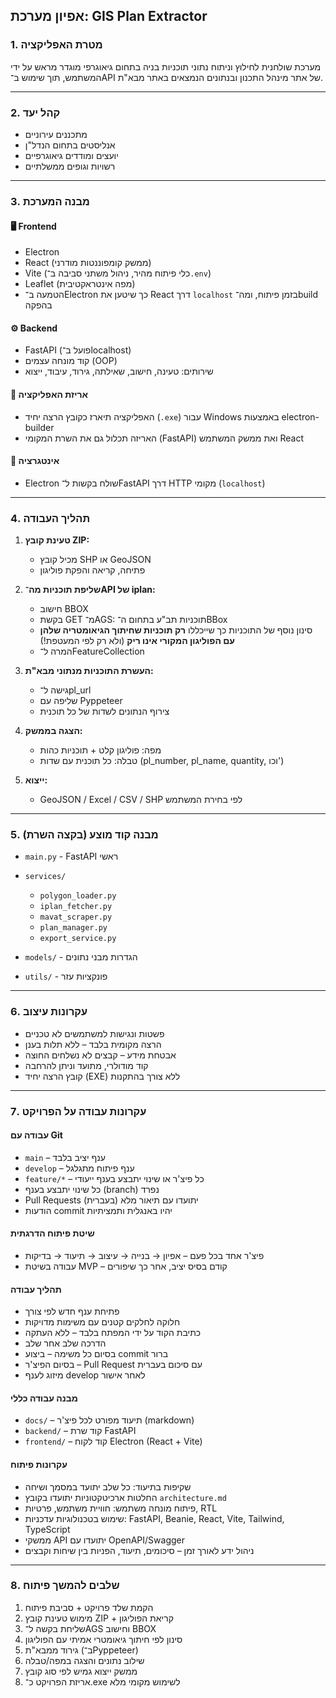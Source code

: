 ## אפיון מערכת: GIS Plan Extractor

### 1. מטרת האפליקציה

מערכת שולחנית לחילוץ וניתוח נתוני תוכניות בניה בתחום גיאוגרפי מוגדר מראש על ידי המשתמש, תוך שימוש ב־API של אתר מינהל התכנון ובנתונים הנמצאים באתר מבא"ת.

---

### 2. קהל יעד

- מתכננים עירוניים
- אנליסטים בתחום הנדל"ן
- יועצים ומודדים גיאוגרפיים
- רשויות וגופים ממשלתיים

---

### 3. מבנה המערכת

#### 🖥️ Frontend

- Electron
- React (ממשק קומפוננטות מודרני)
- Vite (כלי פיתוח מהיר, ניהול משתני סביבה ב־`.env`)
- Leaflet (מפה אינטראקטיבית)
- הטמעה ב־Electron כך שיטען את React דרך `localhost` בזמן פיתוח, ומה־build בהפקה

#### ⚙️ Backend

- FastAPI (פועל ב־localhost)
- קוד מונחה עצמים (OOP)
- שירותים: טעינה, חישוב, שאילתה, גירוד, עיבוד, ייצוא

#### 🧳 אריזת האפליקציה

- האפליקציה תיארז כקובץ הרצה יחיד (`.exe`) עבור Windows באמצעות electron-builder
- האריזה תכלול גם את השרת המקומי (FastAPI) ואת ממשק המשתמש React

#### 🔌 אינטגרציה

- Electron שולח בקשות ל־FastAPI דרך HTTP מקומי (`localhost`)

---

### 4. תהליך העבודה

1. **טעינת קובץ ZIP:**

   - מכיל קובץ SHP או GeoJSON
   - פתיחה, קריאה והפקת פוליגון

2. **שליפת תוכניות מה־API של iplan:**

   - חישוב BBOX
   - בקשת GET מ־AGS: תוכניות תב"ע בתחום ה־BBox
   - סינון נוסף של התוכניות כך שייכללו **רק תוכניות שחיתוך הגיאומטריה שלהן עם הפוליגון המקורי אינו ריק** (ולא רק לפי המעטפת!)
   - המרה ל־FeatureCollection

3. **העשרת התוכניות מנתוני מבא"ת:**

   - גישה ל־pl_url
   - שליפה עם Pyppeteer
   - צירוף הנתונים לשדות של כל תוכנית

4. **הצגה בממשק:**

   - מפה: פוליגון קלט + תוכניות כהות
   - טבלה: כל תוכנית עם שדות (pl_number, pl_name, quantity, וכו')

5. **ייצוא:**

   - GeoJSON / Excel / CSV / SHP לפי בחירת המשתמש

---

### 5. מבנה קוד מוצע (בקצה השרת)

- `main.py` - FastAPI ראשי
- `services/`

  - `polygon_loader.py`
  - `iplan_fetcher.py`
  - `mavat_scraper.py`
  - `plan_manager.py`
  - `export_service.py`

- `models/` - הגדרות מבני נתונים
- `utils/` - פונקציות עזר

---

### 6. עקרונות עיצוב

- פשטות ונגישות למשתמשים לא טכניים
- הרצה מקומית בלבד – ללא תלות בענן
- אבטחת מידע – קבצים לא נשלחים החוצה
- קוד מודולרי, מתועד וניתן להרחבה
- קובץ הרצה יחיד (EXE) ללא צורך בהתקנות

---

### 7. עקרונות עבודה על הפרויקט

#### עבודה עם Git

- `main` – ענף יציב בלבד
- `develop` – ענף פיתוח מתגלגל
- `feature/*` – כל פיצ'ר או שינוי יתבצע בענף ייעודי
- כל שינוי יתבצע בענף (branch) נפרד
- Pull Requests יתועדו עם תיאור מלא (בעברית)
- הודעות commit יהיו באנגלית ותמציתיות

#### שיטת פיתוח הדרגתית

- פיצ'ר אחד בכל פעם – אפיון → בנייה → עיצוב → תיעוד → בדיקות
- עבודה בשיטת MVP – קודם בסיס יציב, אחר כך שיפורים

#### תהליך עבודה

- פתיחת ענף חדש לפי צורך
- חלוקה לחלקים קטנים עם משימות מדויקות
- כתיבת הקוד על ידי המפתח בלבד – ללא העתקה
- הדרכה שלב אחר שלב
- בסיום כל משימה – ביצוע commit ברור
- בסיום הפיצ'ר – Pull Request עם סיכום בעברית
- מיזוג לענף develop לאחר אישור

#### מבנה עבודה כללי

- `docs/` – תיעוד מפורט לכל פיצ'ר (markdown)
- `backend/` – קוד שרת FastAPI
- `frontend/` – קוד לקוח Electron (React + Vite)

#### עקרונות פיתוח

- שקיפות בתיעוד: כל שלב יתועד במסמך ושיחה
- החלטות ארכיטקטוניות יתועדו בקובץ `architecture.md`
- פיתוח מונחה משתמש: חוויית משתמש, פרטיות, RTL
- שימוש בטכנולוגיות עדכניות: FastAPI, Beanie, React, Vite, Tailwind, TypeScript
- ממשקי API יתועדו עם OpenAPI/Swagger
- ניהול ידע לאורך זמן – סיכומים, תיעוד, הפניות בין שיחות וקבצים

---

### 8. שלבים להמשך פיתוח

1. הקמת שלד פרויקט + סביבת פיתוח
2. מימוש טעינת קובץ ZIP + קריאת הפוליגון
3. שליחת בקשה ל־AGS וחישוב BBOX
4. סינון לפי חיתוך גיאומטרי אמיתי עם הפוליגון
5. גירוד ממבא"ת (ב־Pyppeteer)
6. שילוב נתונים והצגה במפה/טבלה
7. ממשק ייצוא גמיש לפי סוג קובץ
8. אריזת הפרויקט כ־.exe לשימוש מקומי מלא
